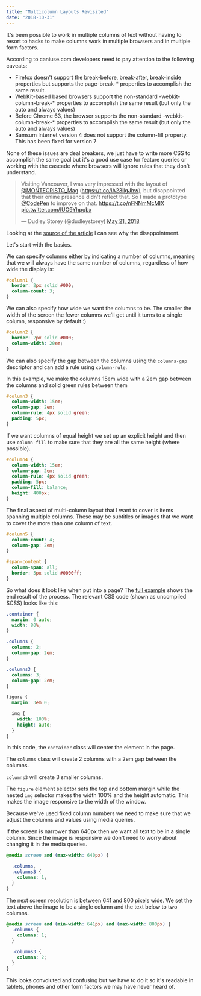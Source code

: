 ```yaml
---
title: "Multicolumn Layouts Revisited"
date: "2018-10-31"
---
```


It's been possible to work in multiple columns of text without having to resort to hacks to make columns work in multiple browsers and in multiple form factors.

According to caniuse.com developers need to pay attention to the following caveats:

- Firefox doesn't support the break-before, break-after, break-inside properties but supports the page-break-\* properties to accomplish the same result.
- WebKit-based based browsers support the non-standard -webkit-column-break-\* properties to accomplish the same result (but only the auto and always values)
- Before Chrome 63, the browser supports the non-standard -webkit-column-break-\* properties to accomplish the same result (but only the auto and always values)
- Samsum Internet version 4 does not support the column-fill property. This has been fixed for version 7

None of these issues are deal breakers, we just have to write more CSS to accomplish the same goal but it's a good use case for feature queries or working with the cascade where browsers will ignore rules that they don't understand.

<blockquote class="twitter-tweet" data-lang="en"><p lang="en" dir="ltr">Visiting Vancouver, I was very impressed with the layout of <a href="https://twitter.com/MONTECRISTO_Mag?ref_src=twsrc%5Etfw">@MONTECRISTO_Mag</a> (<a href="https://t.co/iA23ilgJhw">https://t.co/iA23ilgJhw</a>), but disappointed that their online presence didn't reflect that. So I made a prototype <a href="https://twitter.com/CodePen?ref_src=twsrc%5Etfw">@CodePen</a> to improve on that. <a href="https://t.co/nFNNmMcMIX">https://t.co/nFNNmMcMIX</a> <a href="https://t.co/IUO9Yhpqbx">pic.twitter.com/IUO9Yhpqbx</a></p>— Dudley Storey (@dudleystorey) <a href="https://twitter.com/dudleystorey/status/998601363641774081?ref_src=twsrc%5Etfw">May 21, 2018</a></blockquote>

<script async src="https://platform.twitter.com/widgets.js" charset="utf-8"></script>

Looking at the [source of the article](http://montecristomagazine.com/magazine/spring-2018/five-days-in-utah) I can see why the disappointment.

Let's start with the basics.

We can specify columns either by indicating a number of columns, meaning that we will always have the same number of columns, regardless of how wide the display is:

```css
#column1 {
  border: 2px solid #000;
  column-count: 3;
}
```

We can also specify how wide we want the columns to be. The smaller the width of the screen the fewer columns we'll get until it turns to a single column, responsive by default :)

```css
#column2 {
  border: 2px solid #000;
  column-width: 20em;
}
```

We can also specify the gap between the columns using the `columns-gap` descriptor and can add a rule using `column-rule`.

In this example, we make the columns 15em wide with a 2em gap between the columns and solid green rules between them

```css
#column3 {
  column-width: 15em;
  column-gap: 2em;
  column-rule: 4px solid green;
  padding: 5px;
}
```

If we want columns of equal height we set up an explicit height and then use `column-fill` to make sure that they are all the same height (where possible).

```css
#column4 {
  column-width: 15em;
  column-gap: 2em;
  column-rule: 4px solid green;
  padding: 5px;
  column-fill: balance;
  height: 400px;
}
```

The final aspect of multi-column layout that I want to cover is items spanning multiple columns. These may be subtitles or images that we want to cover the more than one column of text.

```css
#column5 {
  column-count: 4;
  column-gap: 2em;
}

#span-content {
  column-span: all;
  border: 5px solid #0000ff;
}
```

So what does it look like when put into a page? The [full example](https://web-layout-experiments.firebaseapp.com/demo23.html) shows the end result of the process. The relevant CSS code (shown as uncompiled SCSS) looks like this:

```scss
.container {
  margin: 0 auto;
  width: 80%;
}

.columns {
  columns: 2;
  column-gap: 2em;
}

.columns3 {
  columns: 3;
  column-gap: 2em;
}

figure {
  margin: 3em 0;

  img {
    width: 100%;
    height: auto;
  }
}
```

In this code, the `container` class will center the element in the page.

The `columns` class will create 2 columns with a 2em gap between the columns.

`columns3` will create 3 smaller columns.

The `figure` element selector sets the top and bottom margin while the nested `img` selector makes the width 100% and the height automatic. This makes the image responsive to the width of the window.

Because we've used fixed column numbers we need to make sure that we adjust the columns and values using media queries.

If the screen is narrower than 640px then we want all text to be in a single column. Since the image is responsive we don't need to worry about changing it in the media queries.

```scss
@media screen and (max-width: 640px) {

  .columns,
  .columns3 {
    columns: 1;
  }
}
```

The next screen resolution is between 641 and 800 pixels wide. We set the text above the image to be a single column and the text below to two columns.

```scss
@media screen and (min-width: 641px) and (max-width: 800px) {
  .columns {
    columns: 1;
  }

  .columns3 {
    columns: 2;
  }
}
```

This looks convoluted and confusing but we have to do it so it's readable in tablets, phones and other form factors we may have never heard of.
